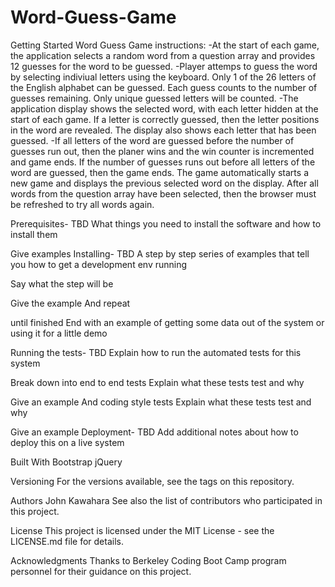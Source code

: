 # Word-Guess-Game

Getting Started
Word Guess Game instructions:
-At the start of each game, the application selects a random word from a question array and provides 12 guesses for the word to be guessed.
-Player attemps to guess the word by selecting indiviual letters using the keyboard. Only 1 of the 26 letters of the English alphabet can be guessed. Each guess counts to the number of guesses remaining. Only unique guessed letters will be counted.
-The application display shows the selected word, with each letter hidden at the start of each game. If a letter is correctly guessed, then the letter positions in the word are revealed. The display also shows each letter that has been guessed.
-If all letters of the word are guessed before the number of guesses run out, then the planer wins and the win counter is incremented and game ends. If the number of guesses runs out before all letters of the word are guessed, then the game ends. The game automatically starts a new game and displays the previous selected word on the display. After all words from the question array have been selected, then the browser must be refreshed to try all words again.

Prerequisites- TBD
What things you need to install the software and how to install them

Give examples
Installing- TBD
A step by step series of examples that tell you how to get a development env running

Say what the step will be

Give the example
And repeat

until finished
End with an example of getting some data out of the system or using it for a little demo

Running the tests- TBD
Explain how to run the automated tests for this system

Break down into end to end tests
Explain what these tests test and why

Give an example
And coding style tests
Explain what these tests test and why

Give an example
Deployment- TBD
Add additional notes about how to deploy this on a live system

Built With
Bootstrap
jQuery

Versioning
For the versions available, see the tags on this repository.

Authors
John Kawahara
See also the list of contributors who participated in this project.

License
This project is licensed under the MIT License - see the LICENSE.md file for details.

Acknowledgments
Thanks to Berkeley Coding Boot Camp program personnel for their guidance on this project.